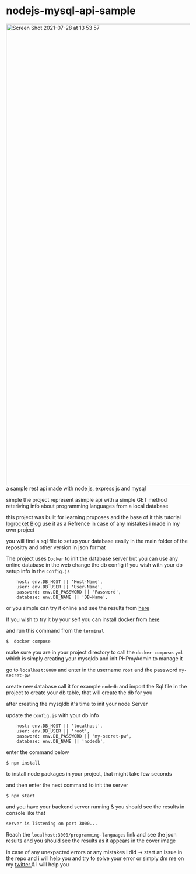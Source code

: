 # nodejs-mysql-api-sample
<img width="1261" alt="Screen Shot 2021-07-28 at 13 53 57" src="https://user-images.githubusercontent.com/66588352/141428835-833078e3-1047-4770-b7c8-212a5a82a490.png">
a sample rest api made with node js, express js and mysql

simple the project represent asimple api with a simple GET method reteriving info about programming languages from a local database

this project was built for learning pruposes and the base of it this tutorial
<a href='https://blog.logrocket.com/node-js-express-js-mysql-rest-api-example/'> logrocket Blog </a>
use it as a Refrence in case of any mistakes i made in my own project

you will find a sql file to setup your database easily in the main folder of the repositry
and other version in json format

The project uses ``Docker`` to init the database server but you can use any online database in the web
change the db config if you wish with your db setup info in the ``config.js``

```
    host: env.DB_HOST || 'Host-Name',
    user: env.DB_USER || 'User-Name', 
    password: env.DB_PASSWORD || 'Password',
    database: env.DB_NAME || 'DB-Name',
```

or you simple can try it online and see the results from <a href='pl-test-api.herokuapp.com' > here </a>

If you wish to try it by your self you can install docker from <a href='https://www.docker.com/products/docker-desktop'> here </a>

and run this command from the ``terminal`` 
```
$  docker compose
```
make sure you are in your project directory to call the ``docker-compose.yml`` which is simply creating your mysqldb and init PHPmyAdmin to manage it

go to ``localhost:8080`` and enter in the username ``root`` and the password ``my-secret-pw``

create new database call it for example ``nodedb`` and import the Sql file in the project to create your db table, that will create the db for you

after creating the mysqldb it's time to init your node Server 

update the ``config.js`` with your db info

```
    host: env.DB_HOST || 'localhost',
    user: env.DB_USER || 'root', 
    password: env.DB_PASSWORD || 'my-secret-pw',
    database: env.DB_NAME || 'nodedb',
```

enter the command below

```
$ npm install
```
to install node packages in your project, that might take few seconds

and then enter the next command to init the server

```
$ npm start
```
and you have your backend server running & you should see the results in console like that

`
server is listening on port 3000...
`

Reach the ``` localhost:3000/programming-languages ``` link and see the json results
and you should see the results as it appears in the cover image

in case of any unexpacted errors or any mistakes i did -> start an issue in the repo and i will help you and try to solve your error 
or simply dm me on my <a href='https://twitter.com/BebarsMahmoud' > twitter </a> & i will help you
